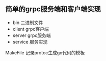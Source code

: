 ## 简单的grpc服务端和客户端实现


- bin 二进制文件
- client grpc客户端
- server grpc服务端
- service 服务实现


MakeFile 记录protoc生成go代码的模板